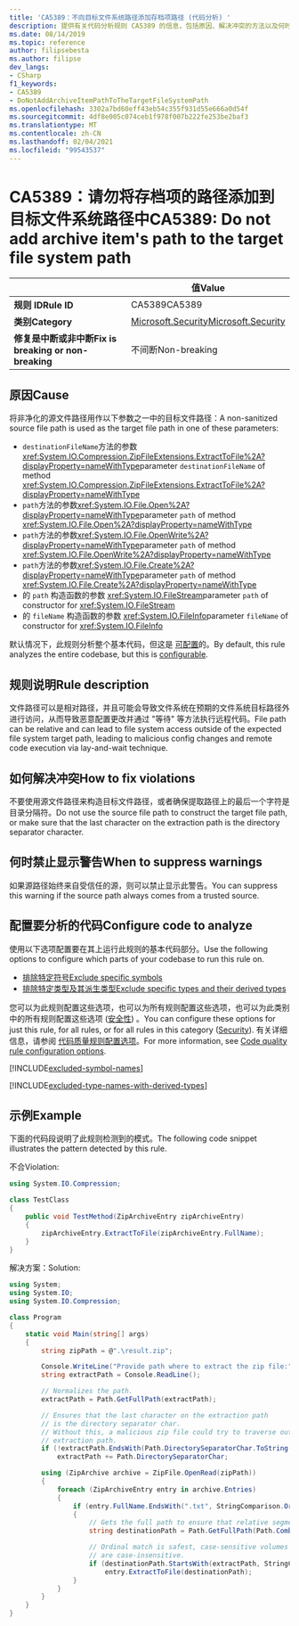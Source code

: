 ```yaml
---
title: 'CA5389：不向目标文件系统路径添加存档项路径 (代码分析) '
description: 提供有关代码分析规则 CA5389 的信息，包括原因、解决冲突的方法以及何时取消显示。
ms.date: 08/14/2019
ms.topic: reference
author: filipsebesta
ms.author: filipse
dev_langs:
- CSharp
f1_keywords:
- CA5389
- DoNotAddArchiveItemPathToTheTargetFileSystemPath
ms.openlocfilehash: 3302a7bd60eff43eb54c355f931d55e666a0d54f
ms.sourcegitcommit: 4df8e005c074ceb1f978f007b222fe253be2baf3
ms.translationtype: MT
ms.contentlocale: zh-CN
ms.lasthandoff: 02/04/2021
ms.locfileid: "99543537"
---
```

# <a name="ca5389-do-not-add-archive-items-path-to-the-target-file-system-path"></a><span data-ttu-id="f927c-103">CA5389：请勿将存档项的路径添加到目标文件系统路径中</span><span class="sxs-lookup"><span data-stu-id="f927c-103">CA5389: Do not add archive item's path to the target file system path</span></span>

| | <span data-ttu-id="f927c-104">值</span><span class="sxs-lookup"><span data-stu-id="f927c-104">Value</span></span> |
|-|-|
| <span data-ttu-id="f927c-105">**规则 ID**</span><span class="sxs-lookup"><span data-stu-id="f927c-105">**Rule ID**</span></span> |<span data-ttu-id="f927c-106">CA5389</span><span class="sxs-lookup"><span data-stu-id="f927c-106">CA5389</span></span>|
| <span data-ttu-id="f927c-107">**类别**</span><span class="sxs-lookup"><span data-stu-id="f927c-107">**Category**</span></span> |[<span data-ttu-id="f927c-108">Microsoft.Security</span><span class="sxs-lookup"><span data-stu-id="f927c-108">Microsoft.Security</span></span>](security-warnings.md)|
| <span data-ttu-id="f927c-109">**修复是中断或非中断**</span><span class="sxs-lookup"><span data-stu-id="f927c-109">**Fix is breaking or non-breaking**</span></span> |<span data-ttu-id="f927c-110">不间断</span><span class="sxs-lookup"><span data-stu-id="f927c-110">Non-breaking</span></span>|

## <a name="cause"></a><span data-ttu-id="f927c-111">原因</span><span class="sxs-lookup"><span data-stu-id="f927c-111">Cause</span></span>

<span data-ttu-id="f927c-112">将非净化的源文件路径用作以下参数之一中的目标文件路径：</span><span class="sxs-lookup"><span data-stu-id="f927c-112">A non-sanitized source file path is used as the target file path in one of these parameters:</span></span>

- <span data-ttu-id="f927c-113">`destinationFileName`方法的参数<xref:System.IO.Compression.ZipFileExtensions.ExtractToFile%2A?displayProperty=nameWithType></span><span class="sxs-lookup"><span data-stu-id="f927c-113">parameter `destinationFileName` of method <xref:System.IO.Compression.ZipFileExtensions.ExtractToFile%2A?displayProperty=nameWithType></span></span>
- <span data-ttu-id="f927c-114">`path`方法的参数<xref:System.IO.File.Open%2A?displayProperty=nameWithType></span><span class="sxs-lookup"><span data-stu-id="f927c-114">parameter `path` of method <xref:System.IO.File.Open%2A?displayProperty=nameWithType></span></span>
- <span data-ttu-id="f927c-115">`path`方法的参数<xref:System.IO.File.OpenWrite%2A?displayProperty=nameWithType></span><span class="sxs-lookup"><span data-stu-id="f927c-115">parameter `path` of method <xref:System.IO.File.OpenWrite%2A?displayProperty=nameWithType></span></span>
- <span data-ttu-id="f927c-116">`path`方法的参数<xref:System.IO.File.Create%2A?displayProperty=nameWithType></span><span class="sxs-lookup"><span data-stu-id="f927c-116">parameter `path` of method <xref:System.IO.File.Create%2A?displayProperty=nameWithType></span></span>
- <span data-ttu-id="f927c-117">的 `path` 构造函数的参数 <xref:System.IO.FileStream></span><span class="sxs-lookup"><span data-stu-id="f927c-117">parameter `path` of constructor for <xref:System.IO.FileStream></span></span>
- <span data-ttu-id="f927c-118">的 `fileName` 构造函数的参数 <xref:System.IO.FileInfo></span><span class="sxs-lookup"><span data-stu-id="f927c-118">parameter `fileName` of constructor for <xref:System.IO.FileInfo></span></span>

<span data-ttu-id="f927c-119">默认情况下，此规则分析整个基本代码，但这是 [可配置](#configure-code-to-analyze)的。</span><span class="sxs-lookup"><span data-stu-id="f927c-119">By default, this rule analyzes the entire codebase, but this is [configurable](#configure-code-to-analyze).</span></span>

## <a name="rule-description"></a><span data-ttu-id="f927c-120">规则说明</span><span class="sxs-lookup"><span data-stu-id="f927c-120">Rule description</span></span>

<span data-ttu-id="f927c-121">文件路径可以是相对路径，并且可能会导致文件系统在预期的文件系统目标路径外进行访问，从而导致恶意配置更改并通过 "等待" 等方法执行远程代码。</span><span class="sxs-lookup"><span data-stu-id="f927c-121">File path can be relative and can lead to file system access outside of the expected file system target path, leading to malicious config changes and remote code execution via lay-and-wait technique.</span></span>

## <a name="how-to-fix-violations"></a><span data-ttu-id="f927c-122">如何解决冲突</span><span class="sxs-lookup"><span data-stu-id="f927c-122">How to fix violations</span></span>

<span data-ttu-id="f927c-123">不要使用源文件路径来构造目标文件路径，或者确保提取路径上的最后一个字符是目录分隔符。</span><span class="sxs-lookup"><span data-stu-id="f927c-123">Do not use the source file path to construct the target file path, or make sure that the last character on the extraction path is the directory separator character.</span></span>

## <a name="when-to-suppress-warnings"></a><span data-ttu-id="f927c-124">何时禁止显示警告</span><span class="sxs-lookup"><span data-stu-id="f927c-124">When to suppress warnings</span></span>

<span data-ttu-id="f927c-125">如果源路径始终来自受信任的源，则可以禁止显示此警告。</span><span class="sxs-lookup"><span data-stu-id="f927c-125">You can suppress this warning if the source path always comes from a trusted source.</span></span>

## <a name="configure-code-to-analyze"></a><span data-ttu-id="f927c-126">配置要分析的代码</span><span class="sxs-lookup"><span data-stu-id="f927c-126">Configure code to analyze</span></span>

<span data-ttu-id="f927c-127">使用以下选项配置要在其上运行此规则的基本代码部分。</span><span class="sxs-lookup"><span data-stu-id="f927c-127">Use the following options to configure which parts of your codebase to run this rule on.</span></span>

- [<span data-ttu-id="f927c-128">排除特定符号</span><span class="sxs-lookup"><span data-stu-id="f927c-128">Exclude specific symbols</span></span>](#exclude-specific-symbols)
- [<span data-ttu-id="f927c-129">排除特定类型及其派生类型</span><span class="sxs-lookup"><span data-stu-id="f927c-129">Exclude specific types and their derived types</span></span>](#exclude-specific-types-and-their-derived-types)

<span data-ttu-id="f927c-130">您可以为此规则配置这些选项，也可以为所有规则配置这些选项，也可以为此类别中的所有规则配置这些选项 ([安全性](security-warnings.md)) 。</span><span class="sxs-lookup"><span data-stu-id="f927c-130">You can configure these options for just this rule, for all rules, or for all rules in this category ([Security](security-warnings.md)).</span></span> <span data-ttu-id="f927c-131">有关详细信息，请参阅 [代码质量规则配置选项](../code-quality-rule-options.md)。</span><span class="sxs-lookup"><span data-stu-id="f927c-131">For more information, see [Code quality rule configuration options](../code-quality-rule-options.md).</span></span>

[!INCLUDE[excluded-symbol-names](~/includes/code-analysis/excluded-symbol-names.md)]

[!INCLUDE[excluded-type-names-with-derived-types](~/includes/code-analysis/excluded-type-names-with-derived-types.md)]

## <a name="example"></a><span data-ttu-id="f927c-132">示例</span><span class="sxs-lookup"><span data-stu-id="f927c-132">Example</span></span>

<span data-ttu-id="f927c-133">下面的代码段说明了此规则检测到的模式。</span><span class="sxs-lookup"><span data-stu-id="f927c-133">The following code snippet illustrates the pattern detected by this rule.</span></span>

<span data-ttu-id="f927c-134">不合</span><span class="sxs-lookup"><span data-stu-id="f927c-134">Violation:</span></span>

```csharp
using System.IO.Compression;

class TestClass
{
    public void TestMethod(ZipArchiveEntry zipArchiveEntry)
    {
        zipArchiveEntry.ExtractToFile(zipArchiveEntry.FullName);
    }
}
```

<span data-ttu-id="f927c-135">解决方案：</span><span class="sxs-lookup"><span data-stu-id="f927c-135">Solution:</span></span>

```csharp
using System;
using System.IO;
using System.IO.Compression;

class Program
{
    static void Main(string[] args)
    {
        string zipPath = @".\result.zip";

        Console.WriteLine("Provide path where to extract the zip file:");
        string extractPath = Console.ReadLine();

        // Normalizes the path.
        extractPath = Path.GetFullPath(extractPath);

        // Ensures that the last character on the extraction path
        // is the directory separator char.
        // Without this, a malicious zip file could try to traverse outside of the expected
        // extraction path.
        if (!extractPath.EndsWith(Path.DirectorySeparatorChar.ToString(), StringComparison.Ordinal))
            extractPath += Path.DirectorySeparatorChar;

        using (ZipArchive archive = ZipFile.OpenRead(zipPath))
        {
            foreach (ZipArchiveEntry entry in archive.Entries)
            {
                if (entry.FullName.EndsWith(".txt", StringComparison.OrdinalIgnoreCase))
                {
                    // Gets the full path to ensure that relative segments are removed.
                    string destinationPath = Path.GetFullPath(Path.Combine(extractPath, entry.FullName));

                    // Ordinal match is safest, case-sensitive volumes can be mounted within volumes that
                    // are case-insensitive.
                    if (destinationPath.StartsWith(extractPath, StringComparison.Ordinal))
                        entry.ExtractToFile(destinationPath);
                }
            }
        }
    }
}
```
